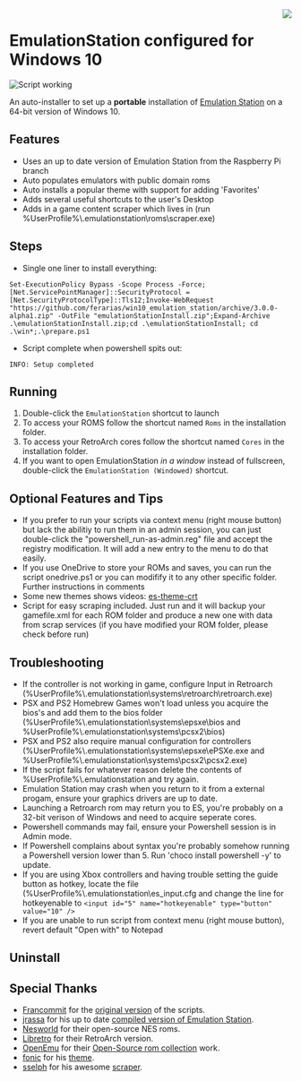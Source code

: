 <img src="icon.png" align="right" />

# EmulationStation configured for Windows 10

![Script working](https://github.com/ferarias/win10_emulation_station/workflows/Build/badge.svg)

An auto-installer to set up a **portable** installation of [Emulation Station](http://www.emulationstation.org) on a 64-bit version of Windows 10.

## Features

- Uses an up to date version of Emulation Station from the Raspberry Pi branch
- Auto populates emulators with public domain roms
- Auto installs a popular theme with support for adding 'Favorites'
- Adds several useful shortcuts to the user's Desktop
- Adds in a game content scraper which lives in (run %UserProfile%\\.emulationstation\roms\scraper.exe)


## Steps

- Single one liner to install everything:
```
Set-ExecutionPolicy Bypass -Scope Process -Force;[Net.ServicePointManager]::SecurityProtocol = [Net.SecurityProtocolType]::Tls12;Invoke-WebRequest "https://github.com/ferarias/win10_emulation_station/archive/3.0.0-alpha1.zip" -OutFile "emulationStationInstall.zip";Expand-Archive .\emulationStationInstall.zip;cd .\emulationStationInstall; cd .\win*;.\prepare.ps1
```
- Script complete when powershell spits out:
```
INFO: Setup completed
```

## Running

1. Double-click the `EmulationStation` shortcut to launch
2. To access your ROMS follow the shortcut named `Roms` in the installation folder.
3. To access your RetroArch cores follow the shortcut named `Cores` in the installation folder.
4. If you want to open EmulationStation *in a window* instead of fullscreen, double-click the `EmulationStation (Windowed)` shortcut.


## Optional Features and Tips

- If you prefer to run your scripts via context menu (right mouse button) but lack the abilitiy to run them in an admin session, you can just double-click the "powershell_run-as-admin.reg" file and accept the registry modification. It will add a new entry to the menu to do that easily.
- If you use OneDrive to store your ROMs and saves, you can run the script onedrive.ps1 or you can modifify it to any other specific folder. Further instructions in comments
- Some new themes shows videos: [es-theme-crt](https://github.com/PRElias/es-theme-crt)
- Script for easy scraping included. Just run and it will backup your gamefile.xml for each ROM folder and produce a new one with data from scrap services (if you have modified your ROM folder, please check before run)


## Troubleshooting

- If the controller is not working in game, configure Input in Retroarch (%UserProfile%\\.emulationstation\systems\retroarch\retroarch.exe)
- PSX and PS2 Homebrew Games won't load unless you acquire the bios's and add them to the bios folder (%UserProfile%\\.emulationstation\systems\epsxe\bios and %UserProfile%\\.emulationstation\systems\pcsx2\bios)
- PSX and PS2 also require manual configuration for controllers (%UserProfile%\\.emulationstation\systems\epsxe\ePSXe.exe and %UserProfile%\\.emulationstation\systems\pcsx2\pcsx2.exe)
- If the script fails for whatever reason delete the contents of %UserProfile%\\.emulationstation and try again.
- Emulation Station may crash when you return to it from a external progam, ensure your graphics drivers are up to date.
- Launching a Retroarch rom may return you to ES, you're probably on a 32-bit verison of Windows and need to acquire seperate cores.
- Powershell commands may fail, ensure your Powershell session is in Admin mode.
- If Powershell complains about syntax you're probably somehow running a Powershell version lower than 5. Run 'choco install powershell -y' to update.
- If you are using Xbox controllers and having trouble setting the guide button as hotkey, locate the file (%UserProfile%\\.emulationstation\es_input.cfg and change the line for hotkeyenable to ```<input id="5" name="hotkeyenable" type="button" value="10" />```
- If you are unable to run script from context menu (right mouse button), revert default "Open with" to Notepad

## Uninstall

## Special Thanks

- [Francommit](https://github.com/Francommit) for the [original version](https://github.com/Francommit/win10_emulation_station) of the scripts.
- [jrassa](https://github.com/jrassa/) for his up to date [compiled version of Emulation Station](https://github.com/jrassa/EmulationStation).
- [Nesworld](http://www.nesworld.com/) for their open-source NES roms.
- [Libretro](https://www.libretro.com/) for their RetroArch version.
- [OpenEmu](https://github.com/OpenEmu/) for their [Open-Source rom collection](https://github.com/OpenEmu/OpenEmu-Update) work.
- [fonic](https://github.com/fonic/) for his [theme](https://github.com/fonic/recalbox-backport).
- [sselph](https://github.com/sselph) for his awesome [scraper](https://github.com/sselph/scraper).
